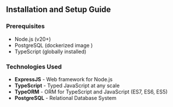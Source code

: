 ## Installation and Setup Guide

### Prerequisites

- Node.js (v20+)
- PostgreSQL (dockerized image )
- TypeScript (globally installed)

### Technologies Used

- **ExpressJS** - Web framework for Node.js
- **TypeScript** - Typed JavaScript at any scale
- **TypeORM** - ORM for TypeScript and JavaScript (ES7, ES6, ES5)
- **PostgreSQL** - Relational Database System
